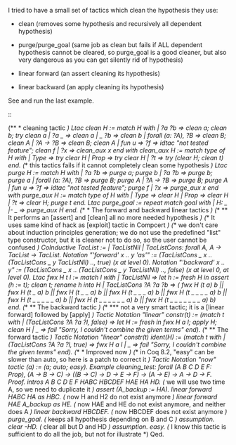 I tried to have a small set of tactics which clean the hypothesis they use:

* clean (removes some hypothesis and recursively all dependent hypothesis)

* purge/purge_goal (same job as clean but fails if ALL dependent hypothesis cannot be cleared, so purge_goal is a good cleaner, but also very dangerous as you can get silently rid of hypothesis)

* linear forward (an assert cleaning its hypothesis)

* linear backward (an apply cleaning its hypothesis)

See and run the last example.

::

   (** * cleaning tactic *)
   Ltac clean H :=
    match H with
    | ?a ?b => clean a; clean b; try clean a
    | ?a _ => clean a
    | _ ?b => clean b
    | forall (a: ?A), ?B => clean B; clean A
    | ?A -> ?B => clean B; clean A
    | fun u => ?f => idtac "not tested feature"; clean f
    | ?x => clean_aux x
    end
   with clean_aux H :=
    match type of H with
    | Type => try clear H
    | Prop => try clear H
    | ?t => try (clear H; clean t)
    end.
   (** this tactics fails if it cannot completely clean some hypothesis *)
   Ltac purge H :=
    match H with
    | ?a ?b => purge a; purge b
    | ?a ?b => purge b; purge a
    | forall (a: ?A), ?B => purge B; purge A
    | ?A -> ?B => purge B; purge A
    | fun u => ?f => idtac "not tested feature"; purge f
    | ?x => purge_aux x
    end
   with purge_aux H :=
    match type of H with
    | Type => clear H
    | Prop => clear H
    | ?t => clear H; purge t
    end.
   Ltac purge_goal :=
    repeat
    match goal with
    | H: _ |- _ => purge_aux H
    end.
   (** * The forward and backward linear tactics *)
   (** ** It performs an [assert] and [clean] all no more needed hypothesis *)
   (** It uses same kind of hack as [exploit] tactic in Compcert *)
   (** we don't care about induction principles generation;
       we do not use the predefined "list" type constructor,
       but it is cleaner not to do so, so the user cannot be
       confused *)
   CoInductive TacList :=
   | TacListNil
   | TacListCons: forall A, A -> TacList -> TacList.
   Notation "'forward' x .. y 'as'" :=
    (TacListCons _ x .. (TacListCons _ y TacListNil) .., true)
    (x at level 0).
   Notation "'backward' x .. y" :=
    (TacListCons _ x .. (TacListCons _ y TacListNil) .., false)
    (x at level 0, at level 0).
   Ltac fwx H t l :=
   match l with
   | TacListNil => let h := fresh H in
                   assert (h := t);
                   clean t;
                   rename h into H
   | TacListCons ?A ?a ?b =>
   (  fwx H (t a) b
   || fwx H (t _ a) b
   || fwx H (t _ _ a) b
   || fwx H (t _ _ _ a) b
   || fwx H (t _ _ _ _ a) b
   || fwx H (t _ _ _ _ _ a) b
   || fwx H (t _ _ _ _ _ _ a) b
   || fwx H (t _ _ _ _ _ _ _ a) b)
   end.
   (** ** The backward tactic *)
   (** *** not a very smart tactic; it is a [linear forward] followed by [apply] *)
   Tactic Notation "linear" constr(t) :=
   (match t with
    | (TacListCons ?A ?a ?l, false) => let H := fresh in
                                       fwx H a l;
                                       apply H; clean H
    | _ => fail "Sorry, I couldn't combine the given terms"
    end).
   (** ** The forward tactic *)
   Tactic Notation "linear" constr(t) ident(H) :=
   (match t with
    | (TacListCons ?A ?a ?l, true) => fwx H a l
    | _ => fail "Sorry, I couldn't combine the given terms"
    end).
   (** * Improved now *)
   (** in Coq 8.2, "easy" can be slower than auto,
       so here is a patch to correct it *)
   Tactic Notation "now" tactic (a) := (a; auto; easy).
   Example cleaning_test:
    forall (A B C D E F: Prop),
     (A -> B -> C) ->
     ((B -> C) -> D -> E -> F) ->
     (A -> E) ->
     A -> D -> F.
   Proof.
    intros A B C D E F HABC HBCDEF HAE HA HD.
    (* we will use two time A, so we need to duplicate it *)
    assert (A_backup := HA).
    linear forward HABC HA as HBC. (* now H and H2 do not exist anymore *)
    linear forward HAE A_backup as HE.
           (* now HAE and HE do not exist anymore, and neither does A *)
    linear backward HBCDEF. (* now HBCDEF does not exist anymore *)
      purge_goal. (* keeps all hypothesis depending on B and C *)
      assumption.
     clear -HD. (* clear all but D and HD *)
     assumption.
    easy.
    (* I know this tactic is sufficient to do all the job,
       but not for illustrate *)
   Qed.

